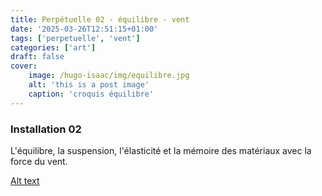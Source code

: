 ```yaml
---
title: Perpétuelle 02 - équilibre - vent
date: '2025-03-26T12:51:15+01:00'
tags: ['perpetuelle', 'vent']
categories: ['art']
draft: false
cover:
    image: /hugo-isaac/img/equilibre.jpg
    alt: 'this is a post image'
    caption: 'croquis équilibre'
---
```

### Installation 02

L'équilibre, la suspension, l'élasticité et la mémoire des matériaux avec la force du vent. 

[Alt text](hugo-isaac/img/cercles1.jpg)



